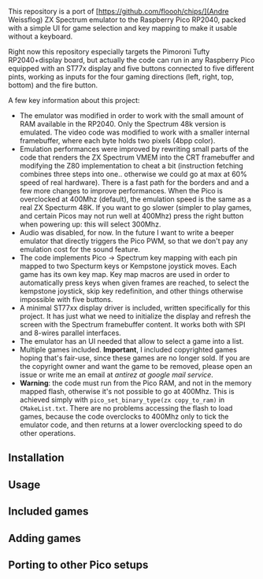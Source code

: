 This repository is a port of [https://github.com/floooh/chips/](Andre Weissflog) ZX Spectrum emulator to the Raspberry Pico RP2040, packed with a simple UI for game selection and key mapping to make it usable without a keyboard.

Right now this repository especially targets the Pimoroni Tufty RP2040+display board, but actually the code can run in any Raspberry Pico equipped with an ST77x display and five buttons connected to five different pints, working as inputs for the four gaming directions (left, right, top, bottom) and the fire button.

A few key information about this project:

* The emulator was modified in order to work with the small amount of RAM available in the RP2040. Only the Spectrum 48k version is emulated. The video code was modified to work with a smaller internal framebuffer, where each byte holds two pixels (4bpp color).
* Emulation performances were improved by rewriting small parts of the code that renders the ZX Spectrum VMEM into the CRT framebuffer and modifying the Z80 implementation to cheat a bit (instruction fetching combines three steps into one.. otherwise we could go at max at 60% speed of real hardware). There is a fast path for the borders and and a few more changes to improve performances. When the Pico is overclocked at 400Mhz (default), the emulation speed is the same as a real ZX Specturm 48K. If you want to go slower (simpler to play games, and certain Picos may not run well at 400Mhz) press the right button when powering up: this will select 300Mhz.
* Audio was disabled, for now. In the future I want to write a beeper emulator that directly triggers the Pico PWM, so that we don't pay any emulation cost for the sound feature.
* The code implements Pico -> Spectrum key mapping with each pin mapped to two Specturm keys or Kempstone joystick moves. Each game has its own key map. Key map macros are used in order to automatically press keys when given frames are reached, to select the kempstone joystick, skip key redefinition, and other things otherwise impossible with five buttons.
* A minimal ST77xx display driver is included, written specifically for this project. It has just what we need to initialize the display and refresh the screen with the Spectrum framebuffer content. It works both with SPI and 8-wires parallel interfaces.
* The emulator has an UI needed that allow to select a game into a list.
* Multiple games included. **Important**, I included copyrighted games hoping that's fair-use, since these games are no longer sold. If you are the copyright owner and want the game to be removed, please open an issue or write me an email at *antirez at google mail service*.
* **Warning**: the code must run from the Pico RAM, and not in the memory mapped flash, otherwise it's not possible to go at 400Mhz. This is achieved simply with `pico_set_binary_type(zx copy_to_ram)` in `CMakeList.txt`. There are no problems accessing the flash to load games, because the code overclocks to 400Mhz only to tick the emulator code, and then returns at a lower overclocking speed to do other operations.

## Installation
## Usage
## Included games
## Adding games
## Porting to other Pico setups

